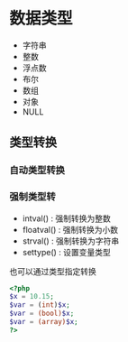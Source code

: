# 数据类型

- 字符串
- 整数
- 浮点数
- 布尔
- 数组
- 对象
- NULL

## 类型转换

### 自动类型转换
### 强制类型转

- intval() : 强制转换为整数
- floatval() : 强制转换为小数
- strval() : 强制转换为字符串
- settype() : 设置变量类型

也可以通过类型指定转换

```php
<?php
$x = 10.15;
$var = (int)$x;
$var = (bool)$x;
$var = (array)$x;
?>
```